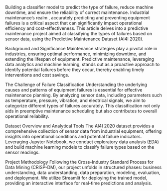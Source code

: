 Building a classifier model to predict the type of failure, reduce machine downtime, and ensure the reliability of correct maintenance.
Industrial maintenance’s realm , accurately predicting and preventing equipment failures is a critical aspect that can significantly impact operational efficiency and cost-effectiveness. This article delves into a predictive maintenance project aimed at classifying the types of failures based on sensor data, using the Predictive Maintenance Dataset (AI4I 2020).

Background and Significance
Maintenance strategies play a pivotal role in industries, ensuring optimal performance, minimizing downtime, and extending the lifespan of equipment. Predictive maintenance, leveraging data analytics and machine learning, stands out as a proactive approach to identify potential failures before they occur, thereby enabling timely interventions and cost savings.

The Challenge of Failure Classification
Understanding the underlying causes and patterns of equipment failures is essential for effective maintenance planning. By analyzing sensor data, including parameters such as temperature, pressure, vibration, and electrical signals, we aim to categorize different types of failures accurately. This classification not only aids in preemptive maintenance scheduling but also contributes to overall operational reliability.

Dataset Overview and Analytical Tools
The AI4I 2020 dataset provides a comprehensive collection of sensor data from industrial equipment, offering insights into operational conditions and potential failure indicators. Leveraging Jupyter Notebook, we conduct exploratory data analysis (EDA) and build machine learning models to classify failure types based on the sensor readings.

Project Methodology
Following the Cross-Industry Standard Process for Data Mining (CRISP-DM), our project unfolds in structured phases: business understanding, data understanding, data preparation, modeling, evaluation, and deployment. We utilize Streamlit for deploying the trained model, providing an interactive interface for real-time predictions and analysis.
